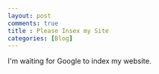 ```yaml
---
layout: post
comments: true
title : Please Insex my Site
categories: [Blog]
---
```


I'm waiting for Google to index my website. 